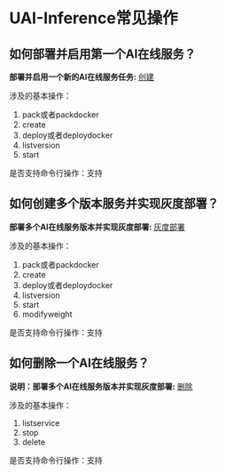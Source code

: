 

# UAI-Inference常见操作

## 如何部署并启用第一个AI在线服务？
**部署并启用一个新的AI在线服务任务:** [创建](uai-inference/use/new)

涉及的基本操作：
1. pack或者packdocker 
2. create 
3. deploy或者deploydocker 
4. listversion 
5. start 

是否支持命令行操作：支持

## 如何创建多个版本服务并实现灰度部署？
**部署多个AI在线服务版本并实现灰度部署:** [灰度部署](uai-inference/use/graydeploy)

涉及的基本操作：
1. pack或者packdocker 
2. create 
3. deploy或者deploydocker 
4. listversion 
5. start 
6. modifyweight 

是否支持命令行操作：支持

## 如何删除一个AI在线服务？
**说明：部署多个AI在线服务版本并实现灰度部署:** [删除](uai-inference/use/delete)

涉及的基本操作：
1. listservice 
2. stop 
3. delete 

是否支持命令行操作：支持

